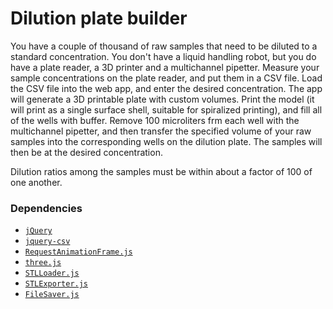 # Dilution plate builder

You have a couple of thousand of raw samples that need to be diluted
to a standard concentration. You don't have a liquid handling robot,
but you do have a plate reader, a 3D printer and a multichannel
pipetter.  Measure your sample concentrations on the plate reader, and
put them in a CSV file. Load the CSV file into the web app, and enter
the desired concentration. The app will generate a 3D printable plate
with custom volumes. Print the model (it will print as a single
surface shell, suitable for spiralized printing), and fill all of the
wells with buffer. Remove 100 microliters frm each well with the
multichannel pipetter, and then transfer the specified volume of your
raw samples into the corresponding wells on the dilution plate. The
samples will then be at the desired concentration.

Dilution ratios among the samples must be within about a factor of 100
of one another. 

### Dependencies

* [`jQuery`](https://jquery.com/)
* [`jquery-csv`](https://github.com/evanplaice/jquery-csv)
* [`RequestAnimationFrame.js`](http://www.paulirish.com/2011/requestanimationframe-for-smart-animating/)
* [`three.js`](http://threejs.org/)
* [`STLLoader.js`](http://threejs.org/examples/webgl_loader_stl.html)
* [`STLExporter.js`](https://gist.github.com/kjlubick/fb6ba9c51df63ba0951f)
* [`FileSaver.js`](https://github.com/eligrey/FileSaver.js/)
